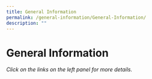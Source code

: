 ```yaml
---
title: General Information
permalink: /general-information/General-Information/
description: ""
---
```


# General Information

<i>Click on the links on the left panel for more details.</i>

